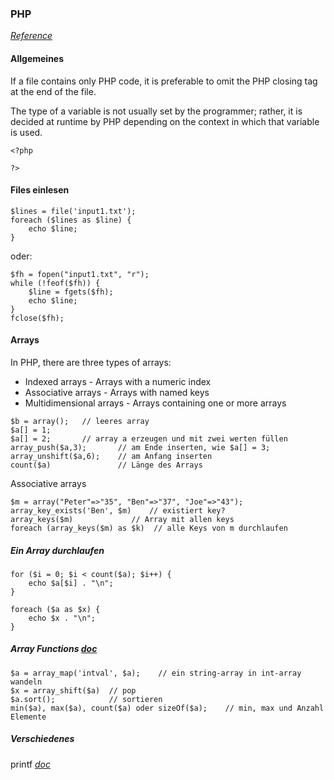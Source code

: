 ### PHP 

_[Reference](https://www.php.net/manual/en/langref.php)_

#### Allgemeines

If a file contains only PHP code, it is preferable to omit the PHP closing tag at the end of the file. 

The type of a variable is not usually set by the programmer; rather, it is decided at runtime by PHP depending on the context in which that variable is used.

```
<?php
     
?>
```

#### Files einlesen

```
$lines = file('input1.txt');
foreach ($lines as $line) {
    echo $line;
}
```
oder: 
```
$fh = fopen("input1.txt", "r");
while (!feof($fh)) {
    $line = fgets($fh);
    echo $line;
}
fclose($fh);
```



#### Arrays

In PHP, there are three types of arrays:

- Indexed arrays - Arrays with a numeric index
- Associative arrays - Arrays with named keys  
- Multidimensional arrays - Arrays containing one or more arrays

``` 
$b = array();   // leeres array 
$a[] = 1;
$a[] = 2;       // array a erzeugen und mit zwei werten füllen
array_push($a,3);       // am Ende inserten, wie $a[] = 3;
array_unshift($a,6);    // am Anfang inserten    
count($a)               // Länge des Arrays

```

Associative arrays  
```
$m = array("Peter"=>"35", "Ben"=>"37", "Joe"=>"43");
array_key_exists('Ben', $m)    // existiert key?
array_keys($m)             // Array mit allen keys
foreach (array_keys($m) as $k)  // alle Keys von m durchlaufen
```

##### Ein Array durchlaufen
``` 
for ($i = 0; $i < count($a); $i++) {
    echo $a[$i] . "\n";
}

foreach ($a as $x) {
    echo $x . "\n";
}
```


##### Array Functions _[doc](https://www.php.net/manual/en/ref.array.php)_


```
$a = array_map('intval', $a);    // ein string-array in int-array wandeln
$x = array_shift($a)  // pop
$a.sort();            // sortieren 
min($a), max($a), count($a) oder sizeOf($a);    // min, max und Anzahl Elemente
```

##### Verschiedenes

printf _[doc](https://www.php.net/manual/en/function.printf.php)_